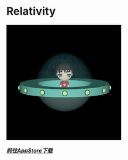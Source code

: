 # Relativity

![image](https://github.com/LetMorning/Relativity/blob/master/icon.png)

[***前往AppStore下载***](https://itunes.apple.com/cn/app/%E7%9C%8B-%E9%82%A3%E6%97%B6%E7%A9%BA-%E7%9B%B8%E5%AF%B9%E8%AE%BA%E7%AE%80%E4%BB%8B/id1320748028)
